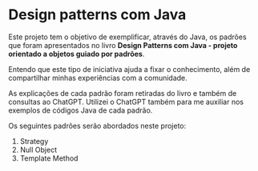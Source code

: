 # Design patterns com Java

Este projeto tem o objetivo de exemplificar, através do Java, os padrões que foram apresentados no livro **Design Patterns com Java - projeto orientado a objetos guiado por padrões**. 

Entendo que este tipo de iniciativa ajuda a fixar o conhecimento, além de compartilhar minhas experiências com a comunidade. 

As explicações de cada padrão foram retiradas do livro e também de consultas ao ChatGPT. Utilizei o ChatGPT também para me auxiliar nos exemplos de códigos Java de cada padrão.

Os seguintes padrões serão abordados neste projeto:
1. Strategy
2. Null Object
3. Template Method
